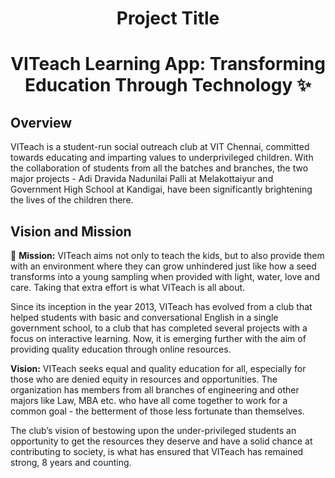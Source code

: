 
# <center> Project Title </center>

# <center> **VITeach Learning App: Transforming Education Through Technology** :sparkles: </center>


## Overview

VITeach is a student-run social outreach club at VIT Chennai, committed towards educating and imparting values to underprivileged children. With the collaboration of students from all the batches and branches, the two major projects - Adi Dravida Nadunilai Palli at Melakottaiyur and Government High School at Kandigai, have been significantly brightening the lives of the children there.
## Vision and Mission

:dart: **Mission:** VITeach aims not only to teach the kids, but to also provide them with an environment where they can grow unhindered just like how a seed transforms into a young sampling when provided with light, water, love and care. Taking that extra effort is what VITeach is all about.

Since its inception in the year 2013, VITeach has evolved from a club that helped students with basic and conversational English in a single government school, to a club that has completed several projects with a focus on interactive learning. Now, it is emerging further with the aim of providing quality education through online resources.


**Vision:** VITeach seeks equal and quality education for all, especially for those who are denied equity in resources and opportunities. The organization has members from all branches of engineering and other majors like Law, MBA etc. who have all come together to work for a common goal - the betterment of those less fortunate than themselves.

The club’s vision of bestowing upon the under-privileged students an opportunity to get the resources they deserve and have a solid chance at contributing to society, is what has ensured that VITeach has remained strong, 8 years and counting.